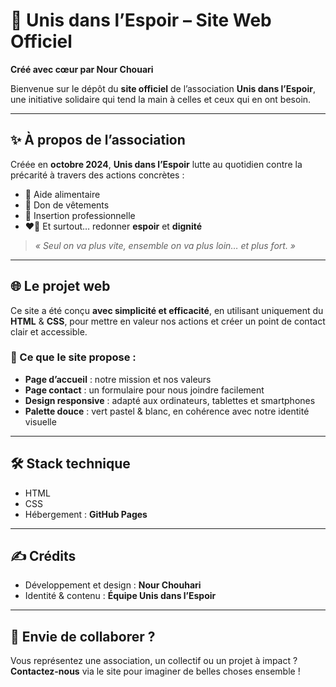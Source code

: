# 🌿 Unis dans l’Espoir – Site Web Officiel  
**Créé avec cœur par Nour Chouari**

Bienvenue sur le dépôt du **site officiel** de l’association **Unis dans l’Espoir**, une initiative solidaire qui tend la main à celles et ceux qui en ont besoin.

---

## ✨ À propos de l’association

Créée en **octobre 2024**, **Unis dans l’Espoir** lutte au quotidien contre la précarité à travers des actions concrètes :

- 🍞 Aide alimentaire  
- 👕 Don de vêtements  
- 💼 Insertion professionnelle  
- ❤️‍🔥 Et surtout… redonner **espoir** et **dignité**

> *« Seul on va plus vite, ensemble on va plus loin… et plus fort. »*

---

## 🌐 Le projet web

Ce site a été conçu **avec simplicité et efficacité**, en utilisant uniquement du **HTML** & **CSS**, pour mettre en valeur nos actions et créer un point de contact clair et accessible.

### 🧩 Ce que le site propose :
- **Page d’accueil** : notre mission et nos valeurs  
- **Page contact** : un formulaire pour nous joindre facilement  
- **Design responsive** : adapté aux ordinateurs, tablettes et smartphones  
- **Palette douce** : vert pastel & blanc, en cohérence avec notre identité visuelle

---

## 🛠️ Stack technique

-   HTML
-   CSS
- Hébergement : **GitHub Pages**


---

## ✍️ Crédits

- Développement et design : **Nour Chouhari**  
- Identité & contenu : **Équipe Unis dans l’Espoir**

---

## 🤝 Envie de collaborer ?

Vous représentez une association, un collectif ou un projet à impact ?  
**Contactez-nous** via le site pour imaginer de belles choses ensemble !


